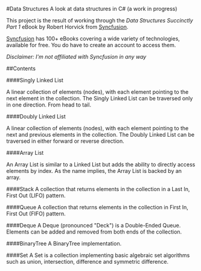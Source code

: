 #Data Structures
A look at data structures in C# (a work in progress)

This project is the result of working through the *Data Structures Succinctly Part 1* eBook by Robert Horvick from [Syncfusion](https://www.syncfusion.com).

[Syncfusion](https://www.syncfusion.com) has 100+ eBooks covering a wide variety of technologies, available for free.  You do have to create an account to access them.

*Disclaimer: I'm not affiliated with Syncfusion in any way*

##Contents

####Singly Linked List

A linear collection of elements (nodes), with each element pointing to the next element in the collection.  The Singly Linked List can be traversed only in one direction.  From head to tail.

####Doubly Linked List

A linear collection of elements (nodes), with each element pointing to the next and previous elements in the collection.  The Doubly Linked List can be traversed in either forward or reverse direction.

####Array List

An Array List is similar to a Linked List but adds the ability to directly access elements by index.  As the name implies, the Array List is backed by an array.

####Stack
A collection that returns elements in the collection in a Last In, First Out (LIFO) pattern.

####Queue
A collection that returns elements in the collection in First In, First Out (FIFO) pattern.

####Deque
A Deque (pronounced "Deck") is a Double-Ended Queue.  Elements can be added and removed from both ends of the collection.

####BinaryTree
A BinaryTree implementation.

####Set
A Set is a collection implementing basic algebraic set algorithms such as union, intersection, difference and symmetric difference.